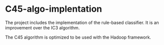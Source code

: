 # C45-algo-implentation

The project includes the implementation of the rule-based classifier. It is an improvement over the IC3 algorithm.

The C45 algorithm is optimized to be used with the Hadoop framework.
